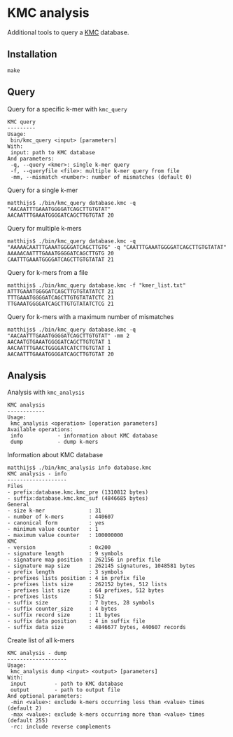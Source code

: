 # KMC analysis

Additional tools to query a [KMC](https://github.com/refresh-bio/KMC) database.

## Installation

```
make
```

## Query

Query for a specific k-mer with `kmc_query`

```
KMC query
---------
Usage:
 bin/kmc_query <input> [parameters]
With:
 input: path to KMC database
And parameters:
 -q, --query <kmer>: single k-mer query
 -f, --queryfile <file>: multiple k-mer query from file
 -mm, --mismatch <number>: number of mismatches (default 0)
```

Query for a single k-mer

```
matthijs$ ./bin/kmc_query database.kmc -q "AACAATTTGAAATGGGGATCAGCTTGTGTAT"
AACAATTTGAAATGGGGATCAGCTTGTGTAT 20
```

Query for multiple k-mers

```
matthijs$ ./bin/kmc_query database.kmc -q "AAAAACAATTTGAAATGGGGATCAGCTTGTG" -q "CAATTTGAAATGGGGATCAGCTTGTGTATAT"
AAAAACAATTTGAAATGGGGATCAGCTTGTG 20
CAATTTGAAATGGGGATCAGCTTGTGTATAT 21
```

Query for k-mers from a file

```
matthijs$ ./bin/kmc_query database.kmc -f "kmer_list.txt"
ATTTGAAATGGGGATCAGCTTGTGTATATCT 21
TTTGAAATGGGGATCAGCTTGTGTATATCTC 21
TTGAAATGGGGATCAGCTTGTGTATATCTCG 21
```

Query for k-mers with a maximum number of mismatches

```
matthijs$ ./bin/kmc_query database.kmc -q "AACAATTTGAAATGGGGATCAGCTTGTGTAT" -mm 2
AACAATGTGAAATGGGGATCAGCTTGTGTAT 1
AACAATTTGAACTGGGGATCATCTTGTGTAT 1
AACAATTTGAAATGGGGATCAGCTTGTGTAT 20
```

## Analysis

Analysis with `kmc_analysis`

```
KMC analysis
------------
Usage:
 kmc_analysis <operation> [operation parameters]
Available operations:
 info           - information about KMC database
 dump           - dump k-mers
```

Information about KMC database

```
matthijs$ ./bin/kmc_analysis info database.kmc
KMC analysis - info
-------------------
Files
- prefix:database.kmc.kmc_pre (1310812 bytes)
- suffix:database.kmc.kmc_suf (4846685 bytes)
General
- size k-mer              : 31
- number of k-mers        : 440607
- canonical form          : yes
- minimum value counter   : 1
- maximum value counter   : 100000000
KMC
- version                 : 0x200
- signature length        : 9 symbols
- signature map position  : 262156 in prefix file 
- signature map size      : 262145 signatures, 1048581 bytes
- prefix length           : 3 symbols 
- prefixes lists position : 4 in prefix file
- prefixes lists size     : 262152 bytes, 512 lists
- prefixes list size      : 64 prefixes, 512 bytes
- prefixes lists          : 512
- suffix size             : 7 bytes, 28 symbols
- suffix counter_size     : 4 bytes
- suffix record size      : 11 bytes
- suffix data position    : 4 in suffix file
- suffix data size        : 4846677 bytes, 440607 records
```

Create list of all k-mers

```
KMC analysis - dump
-------------------
Usage:
 kmc_analysis dump <input> <output> [parameters]
With:
 input         - path to KMC database
 output        - path to output file
And optional parameters:
 -min <value>: exclude k-mers occurring less than <value> times (default 2)
 -max <value>: exclude k-mers occurring more than <value> times (default 255)
 -rc: include reverse complements
```
